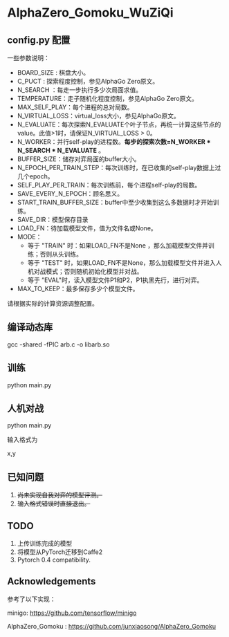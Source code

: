 # AlphaZero_Gomoku_WuZiQi

##  config.py 配置

一些参数说明：

- BOARD_SIZE : 棋盘大小。
- C_PUCT : 探索程度控制，参见AlphaGo Zero原文。
- N_SEARCH ：每走一步执行多少次局面求值。
- TEMPERATURE：走子随机化程度控制，参见AlphaGo Zero原文。
- MAX_SELF_PLAY：每个进程的总对局数。
- N_VIRTUAL_LOSS：virtual_loss大小，参见AlphaGo原文。
- N_EVALUATE：每次探索N_EVALUATE个叶子节点，再统一计算这些节点的value。此值>1时，请保证N_VIRTUAL_LOSS > 0。
- N_WORKER：并行self-play的进程数。**每步的探索次数=N_WORKER * N_SEARCH * N_EVALUATE** 。
- BUFFER_SIZE：储存对弈局面的buffer大小。
- N_EPOCH_PER_TRAIN_STEP：每次训练时，在已收集的self-play数据上过几个epoch。
- SELF_PLAY_PER_TRAIN：每次训练前，每个进程self-play的局数。
- SAVE_EVERY_N_EPOCH：顾名思义。
- START_TRAIN_BUFFER_SIZE：buffer中至少收集到这么多数据时才开始训练。
- SAVE_DIR：模型保存目录
- LOAD_FN：待加载模型文件，值为文件名或None。
- MODE：
  - 等于 "TRAIN" 时：如果LOAD_FN不是None ，那么加载模型文件并训练；否则从头训练。
  - 等于 "TEST" 时，如果LOAD_FN不是None，那么加载模型文件并进入人机对战模式；否则随机初始化模型并对战。
  - 等于 ”EVAL"时，读入模型文件P1和P2，P1执黑先行，进行对弈。
- MAX_TO_KEEP：最多保存多少个模型文件。

请根据实际的计算资源调整配置。

## 编译动态库

gcc -shared -fPIC  arb.c -o libarb.so

## 训练

python main.py

## 人机对战

python main.py  

输入格式为 

x,y

## 已知问题

1. ~~尚未实现自我对弈的模型评测。~~
2. ~~输入格式错误时直接退出。~~

## TODO
1. 上传训练完成的模型
2. 将模型从PyTorch迁移到Caffe2
3. Pytorch 0.4 compatibility.

## Acknowledgements

参考了以下实现：

minigo: https://github.com/tensorflow/minigo

AlphaZero_Gomoku : https://github.com/junxiaosong/AlphaZero_Gomoku
